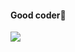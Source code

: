 #### Good coder👋
<img align="center" src="https://github-readme-stats.vercel.app/api?username=ctianju&show_icons=true&theme=onedark"/>
